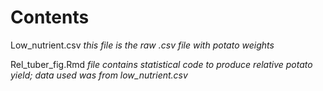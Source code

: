 # Contents 

Low_nutrient.csv *this file is the raw .csv file with potato weights* 

Rel_tuber_fig.Rmd *file contains statistical code to produce relative potato yield; data used was from low_nutrient.csv*
